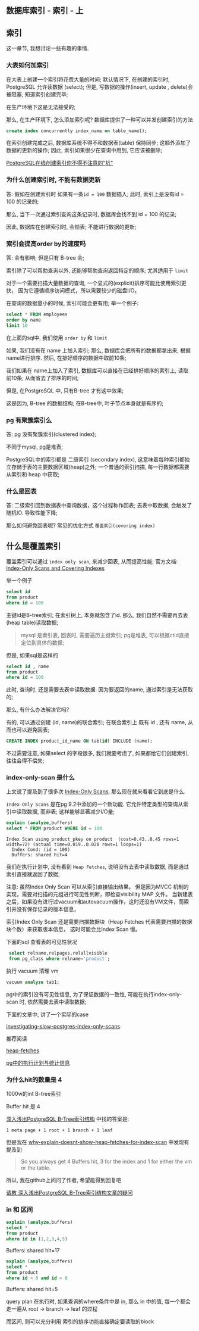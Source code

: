 ## 数据库索引 - 索引 - 上

## 索引

这一章节, 我想讨论一些有趣的事情. 

### 大表如何加索引

在大表上创建一个索引将花费大量的时间; 默认情况下, 在创建的索引时, PostgreSQL 允许读数据 (select);
但是, 写数据的操作(insert, update , delete)会被阻塞, 知道索引创建完毕;

在生产环境下这是无法接受的;

那么, 在生产环境下, 怎么添加索引呢? 
数据库提供了一种可以并发创建索引的方法

```sql
create index concurrently index_name on table_name();
```

在索引创建完成之后, 数据库系统不得不和数据表(table) 保持同步;
这额外添加了数据的更新的操作; 
因此, 索引如果很少在查询中用到, 它应该被删除;

[PostgreSQL在线创建索引你不得不注意的"坑"](https://cloud.tencent.com/developer/article/1650565)

### 为什么创建索引时, 不能有数据更新

答: 假如在创建索引时 如果有一条`id = 100` 数据插入;
此时, 索引上是没有id = 100 的记录的;

那么, 当下一次通过索引查询这条记录时, 数据库会找不到 id = 100 的记录;

因此, 数据库在创建索引时, 会锁表; 不能进行数据的更新;

### 索引会提高order by的速度吗

答: 会有影响; 但是只有 B-tree 会;


索引除了可以帮助查询以外, 还能够帮助查询返回特定的顺序;
尤其适用于 `limit` 

对于一个需要扫描大量数据的查询, 一个显式的(explicit)排序可能比使用索引更快，
因为它遵循顺序访问模式，所以需要较少的磁盘I/O。

在查询的数据量小的时候, 索引可能会更有用;
举一个例子:

```sql
select * FROM employees 
order by name
limit 10
```

在上面的sql中, 我们使用 `order by` 和 `limit`

如果, 我们没有在 name 上加入索引;
那么, 数据库会把所有的数据都拿出来, 根据name进行排序. 然后, 在排好顺序的数据中取前10条;

我们如果在 name上加入了索引, 
数据库可以直接在已经排好顺序的索引上, 读取前10条; 
从而省去了排序的时间;

但是, 在PostgreSQL 中, 只有B-tree 才有这中效果;

这是因为, B-tree 的数据结构; 
在B-tree中, 叶子节点本身就是有序的;

### pg 有聚簇索引么

答: pg 没有聚簇索引(clustered index);

不同于mysql, pg是堆表; 

PostgreSQL中的索引都是 二级索引 (secondary index), 
这意味着每种索引都独立存储于表的主要数据区域(heap)之外; 
一个普通的索引扫描, 每一行数据都需要从索引和 heap 中获取;

### 什么是回表

答: 二级索引回到数据表中查询数据，这个过程称作回表;
去表中取数据, 会触发了随机IO. 导致性能下降;

那么如何避免回表呢? 
常见的优化方式 `覆盖索引(covering index)`
## 什么是覆盖索引

覆盖索引可以通过 `index only scan`, 来减少回表, 从而提高性能;
官方文档: [Index-Only Scans and Covering Indexes](https://www.postgresql.org/docs/current/indexes-index-only-scans.html)

举一个例子

```sql
select id 
from product 
where id = 100
```

主键id是B-tree索引; 
在索引树上, 本身就包含了id. 
那么, 我们自然不需要再去表(heap table)读取数据;

> mysql 是索引表, 回表时, 需要遍历主键索引;  pg是堆表, 可以根据ctid直接定位到具体的数据;

但是, 如果sql是这样的

```sql
select id , name
from product
where id = 100
```

此时, 查询时, 还是需要去表中读取数据.
因为要返回的name, 通过索引是无法获取的;

那么, 有什么办法解决它吗? 

有的, 可以通过创建 (id, name)的联合索引;
在联合索引上 既有 id , 还有 name, 从而也可以避免回表;


```sql
CREATE INDEX product_id_name ON tab(id) INCLUDE (name);
```

不过需要注意, 如果select 的字段很多, 
我们就要考虑了, 如果都给它们创建索引, 往往会得不偿失;

### index-only-scan 是什么

上文说了提及到了很多次 [Index-Only Scans](https://www.postgresql.org/docs/11/indexes-index-only-scans.html), 那么现在就来看看它到底是什么.

`Index-Only Scans` 是在pg 9.2中添加的一个新功能. 它允许特定类型的查询从索引中读取数据,
而非表; 这样能够显著减少I/O量;


```sql
explain (analyze,buffers) 
select * FROM product WHERE id = 100
```

```
Index Scan using product_pkey on product  (cost=0.43..8.45 rows=1 width=72) (actual time=0.019..0.020 rows=1 loops=1)
  Index Cond: (id = 100)
  Buffers: shared hit=4
```

我们在执行计划中, 没有看到 `Heap Fetches`, 说明没有去表中读取数据,
而是通过索引直接就返回了数据;

注意: 虽然Index Only Scan 可以从索引直接输出结果。
但是因为MVCC 机制的实现，需要对扫描的元组进行可见性判断，即检查visibility MAP 文件。
当新建表之后，如果没有进行过vacuum和autovacuum操作，这时还没有VM文件，而索引并没有保存记录的版本信息，

索引Index Only Scan 还是需要扫描数据块（Heap Fetches 代表需要扫描的数据块个数）来获取版本信息，
这时可能会比Index Scan 慢。

下面的sql 查看表的可见性状况

```sql
 select relname,relpages,relallvisible
 from pg_class where relname='product';
```

执行 vacuum 清理 vm

```sql
vacuum analyze tab1; 
```

pg中的索引没有可见性信息, 为了保证数据的一致性, 
可能在执行index-only-scan 时, 依然需要去表中读取数据;

下面的文章中, 讲了一个实际的case

[investigating-slow-postgres-index-only-scans](https://blog.makandra.com/2018/11/investigating-slow-postgres-index-only-scans/)


推荐阅读


[heap-fetches](https://www.pgmustard.com/docs/explain/heap-fetches)

[pg中的执行计划与统计信息](https://blog.csdn.net/Hehuyi_In/article/details/101782808)

### 为什么hit的数量是 4 

1000w的int B-tree索引

Buffer hit 是 4 

[深入浅出PostgreSQL B-Tree索引结构](https://github.com/digoal/blog/blob/master/201605/20160528_01.md) 中找的答案是: 

`1 meta page + 1 root + 1 branch + 1 leaf`


但是我在 [why-explain-doesnt-show-heap-fetches-for-index-scan](https://dba.stackexchange.com/questions/255899/why-explain-doesnt-show-heap-fetches-for-index-scan) 中发现有提及到

> So you always get 4 Buffers hit, 3 for the index and 1 for either the vm or the table.

所以, 我在github上问问了作者, 希望能得到回复吧

[请教 深入浅出PostgreSQL B-Tree索引结构文章的疑问](https://github.com/digoal/blog/issues/86)

### in 和 区间

```sql
explain (analyze,buffers) 
select *
from product 
where id in (1,2,3,4,5)
```

Buffers: shared hit=17

```sql
explain (analyze,buffers) 
select *
from product 
where id > 0 and id < 6
```

Buffers: shared hit=5

query plan 在执行时, 如果查询的where条件中是 in,
那么 in 中的值, 每一个都会走一遍从 root -> branch -> leaf 的过程

而区间, 则可以充分利用 索引的排序功能直接确定要读取的block
